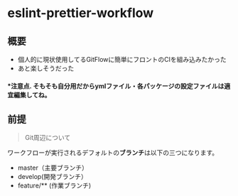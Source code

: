 # eslint-prettier-workflow
## 概要
- 個人的に現状使用してるGitFlowに簡単にフロントのCIを組み込みたかった
- あと楽しそうだった
#### *注意点.  そもそも自分用だからymlファイル・各パッケージの設定ファイルは適宜編集してね。

## 前提
> Git周辺について

ワークフローが実行されるデフォルトの**ブランチ**は以下の三つになります。
- master（主要ブランチ）
- develop(開発ブランチ）
- feature/** (作業ブランチ)
